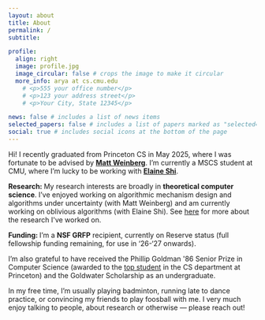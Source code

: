 ```yaml
---
layout: about
title: About
permalink: /
subtitle: 

profile:
  align: right
  image: profile.jpg
  image_circular: false # crops the image to make it circular
  more_info: arya at cs.cmu.edu
    # <p>555 your office number</p>
    # <p>123 your address street</p>
    # <p>Your City, State 12345</p>

news: false # includes a list of news items
selected_papers: false # includes a list of papers marked as "selected={true}"
social: true # includes social icons at the bottom of the page
---
```


Hi! I recently graduated from Princeton CS in May 2025, where I was fortunate to be advised by <b>[Matt Weinberg](https://www.cs.princeton.edu/~smattw/)</B>. I’m currently a MSCS student at CMU, where I’m lucky to be working with <b>[Elaine Shi](https://elaineshi.com/)</b>. 

<b> Research: </b> My research interests are broadly in <b>theoretical computer science</b>. I’ve enjoyed working on algorithmic mechanism design and algorithms under uncertainty (with Matt Weinberg) and am currently working on oblivious algorithms (with Elaine Shi). See [here](research) for more about the research I've worked on. 

<b> Funding: </b>  I’m a <b>NSF GRFP</b> recipient, currently on Reserve status (full fellowship funding remaining, for use in ‘26-‘27 onwards).

I’m also grateful to have received the Phillip Goldman '86 Senior Prize in Computer Science (awarded to the [top student](https://www.cs.princeton.edu/news/class-day-department-celebrates-graduates) in the CS department at Princeton) and the Goldwater Scholarship as an undergraduate. 

In my free time, I’m usually playing badminton, running late to dance practice, or convincing my friends to play foosball with me. I very much enjoy talking to people, about research or otherwise — please reach out!




<!--
Hi! I am a senior studying CS and math at Princeton University, where I'm very lucky to be advised by [Matt Weinberg](https://www.cs.princeton.edu/~smattw/). 

My research interests are broadly in <b>theoretical computer science</b>, with a focus on algorithm design under uncertainty, incentives, and other interesting models. 

My main research experience has been in [algorithms under uncertainty and algorithmic mechanism design](research/#project-matroids), where I've worked on matroid prophet inequalities and sample complexity in mechanism design. I've also done some work in [algorithmic graph theory](research/#project-graphs) with István Miklós (Rényi Institute of Mathematics) and [quantum computing](research/#project-qc) with Ali Javadi-Abhari (IBM Research). 

I'm grateful to have received the <b>NSF GRFP</b>, <b>Goldwater Scholarship</b>, Freshman First Honor Prize, Phi Beta Kappa, and Shapiro Prize for Academic Excellence while at Princeton. 

In my free time, I'm usually playing badminton or running late to dance practice. You can reach me at arya at princeton dot edu! -->

<!-- Here's my [CV](../assets/pdf/CV_AryaMaheshwari.pdf). -->  



<!-- , though I've also done some work in   . While at Princeton, I've been grateful to be receive 

Write your biography here. Tell the world about yourself. Link to your favorite [subreddit](http://reddit.com). You can put a picture in, too. The code is already in, just name your picture `prof_pic.jpg` and put it in the `img/` folder.

Put your address / P.O. box / other info right below your picture. You can also disable any of these elements by editing `profile` property of the YAML header of your `_pages/about.md`. Edit `_bibliography/papers.bib` and Jekyll will render your [publications page](/al-folio/publications/) automatically.

Link to your social media connections, too. This theme is set up to use [Font Awesome icons](https://fontawesome.com/) and [Academicons](https://jpswalsh.github.io/academicons/), like the ones below. Add your Facebook, Twitter, LinkedIn, Google Scholar, or just disable all of them. -->
